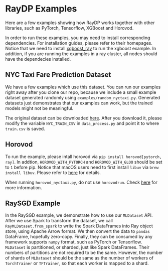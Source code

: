 # RayDP Examples
Here are a few examples showing how RayDP works together with other libraries, such as PyTorch, Tensorflow, XGBoost and Horovod. 

In order to run these examples, you may need to install corresponding dependencies. For installation guides, please refer to their homepages. Notice that we need to install [xgboost_ray](https://github.com/ray-project/xgboost_ray) to run the xgboost example. In addition, if you are running the examples in a ray cluster, all nodes should have the dependecies installed.

## NYC Taxi Fare Prediction Dataset
We have a few examples which use this dataset.
You can run our examples right away after you clone our repo, because we include a small example dataset generated randomly using `examples/random_nyctaxi.py`. Generated datasets just demonstrates that our examples can work, but the trained models might not be meaningful.

The original dataset can be downloaded [here](https://www.kaggle.com/c/new-york-city-taxi-fare-prediction/data). After you download it, please modify the variable `NYC_TRAIN_CSV` in `data_process.py` and point it to where `train.csv` is saved.

## Horovod
To run the example, please intall horovod via `pip install horovod[pytorch, ray]`. In addtion, `HOROVOD_WITH_PYTORCH` and `HOROVOD_WITH_GLOO` should be set to `1` before pip. Notice that macOS users need to first install `libuv` via `brew install libuv`. Please refer to [here](https://horovod.readthedocs.io/en/stable/install_include.html) for details.

When running `horovod_nyctaxi.py`, do not use `horovodrun`. Check [here](https://horovod.readthedocs.io/en/stable/ray_include.html) for more information. 

## RaySGD Example
In the RaySGD example, we demonstrate how to use our `MLDataset` API. After we use Spark to transform the dataset, we call `RayMLDataset.from_spark` to write the Spark DataFrames into Ray object store, using Apache Arrow format. We then convert the data to `pandas` DataFrame, hopefully zero-copy. Finally, they can be consumed by any framework supports `numpy` format, such as PyTorch or Tensorflow. `MLDataset` is partitioned, or sharded, just like Spark DataFrames. Their numbers of partitions are not required to be the same. However, the number of shards of `MLDataset` should be the same as the number of workers of `TorchTrainer` or `TFTrainer`, so that each worker is mapped to a shard.
